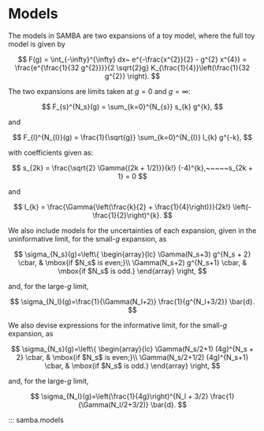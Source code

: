 # Models

The models in SAMBA are two expansions of a toy model, where the full toy model is given by

$$
 F(g) = \int_{-\infty}^{\infty} dx~ e^{-\frac{x^{2}}{2} - g^{2} x^{4}} = \frac{e^{\frac{1}{32 g^{2}}}}{2 \sqrt{2}g} K_{\frac{1}{4}}\left(\frac{1}{32 g^{2}} \right).
$$

The two expansions are limits taken at $g = 0$ and $g = \infty$:

$$
F_{s}^{N_s}(g) = \sum_{k=0}^{N_{s}} s_{k} g^{k},
$$

and 

$$
F_{l}^{N_{l}}(g) = \frac{1}{\sqrt{g}} \sum_{k=0}^{N_{l}} l_{k} g^{-k},
$$

with coefficients given as:

$$
s_{2k} = \frac{\sqrt{2} \Gamma{(2k + 1/2)}}{k!} (-4)^{k},~~~~~s_{2k + 1} = 0
$$

and

$$
l_{k} = \frac{\Gamma{\left(\frac{k}{2} + \frac{1}{4}\right)}}{2k!} \left(-\frac{1}{2}\right)^{k}.
$$

We also include models for the uncertainties of each expansion, given in the uninformative limit, for the small-$g$ expansion, as

$$
\sigma_{N_s}(g)=\left\{ \begin{array}{lc}
	\Gamma(N_s+3) g^{N_s + 2} \cbar, & \mbox{if $N_s$ is even;}\\
        \Gamma(N_s+2) g^{N_s+1} \cbar, & \mbox{if $N_s$ is odd.}
        \end{array} \right,
$$

and, for the large-$g$ limit,

$$
\sigma_{N_l}(g)=\frac{1}{\Gamma(N_l+2)} \frac{1}{g^{N_l+3/2}} \bar{d}.
$$

We also devise expressions for the informative limit, for the small-$g$ expansion, as

$$
\sigma_{N_s}(g)=\left\{ \begin{array}{lc}
	\Gamma(N_s/2+1) (4g)^{N_s + 2} \cbar, & \mbox{if $N_s$ is even;}\\
    \Gamma(N_s/2+1/2) (4g)^{N_s+1} \cbar, & \mbox{if $N_s$ is odd.}
    \end{array} \right,
$$

and, for the large-$g$ limit,

$$
\sigma_{N_l}(g)=\left(\frac{1}{4g}\right)^{N_l + 3/2} \frac{1}{\Gamma(N_l/2+3/2)} \bar{d}.
$$

::: samba.models
